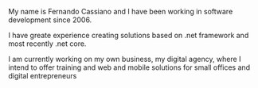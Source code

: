 My name is Fernando Cassiano and I have been working in software development since 2006.

I have greate experience creating solutions based on .net framework and most recently .net core.

I am currently working on my own business, my digital agency, where I intend to offer training and web and mobile solutions for small offices and digital entrepreneurs
